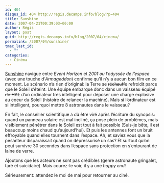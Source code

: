 ```yaml
---
id: 404
disqus_id: 404 http://regis.decamps.info/blog/?p=404
title: Sunshine
date: 2007-04-21T00:39:03+00:00
author: Régis
layout: post
guid: http://regis.decamps.info/blog/2007/04/cinema/
permalink: /2007/04/sunshine/
tmac_last_id:
  - ""
categories:
  - Cinéma
---
```

[Sunshine](http://www.allocine.fr/film/fichefilm_gen_cfilm=61262.html) navigue entre _Event Horizon_ et _2001 ou l’odyssée de l’espace_ (avec une touche d’_Armageddon_) confirme qu’il n’y a aucun bon film en ce moment. Le scénario n’a rien d’original: la Terre se <strike>réchauffe</strike> refroidit parce que le Soleil s’éteint. Une équipe embarque donc dans un vaisseau équipé <strike>de HAL</strike> d’un ordinateur très intelligent pour déposer une charge explosive au coeur du Soleil (histoire de relancer la machine). Mais si l’ordinateur est si intelligent, pourquoi mettre 8 astronautes dans le vaisseau?

En fait, le conseiller scientifique a dû être viré après l’écriture du synopsis: quand un panneau solaire est mal incliné, ça pose plein de problèmes, mais visiblement pénétrer dans le Soleil est tout à fait possible (Suis-je bête, il est beaucoup moins chaud qu’aujourd’hui). Et puis les antennes font un bruit effroyable quand elles tournent dans l’espace. Ah, et saviez vous que la pesanteur disparaissait quand on dépressurisé un sas? Et surtout qu’on peut survivre 30 secondes dans l’espace <strike>sans protection</strike> en s’entourant de laine de verre.

Ajoutons que les acteurs ne sont pas crédibles (genre astronaute gringalet, taré et suicidaire). Mais courez-le voir, il y a une _happy end_!

Sérieusement: attendez le moi de mai pour retourner au ciné.
